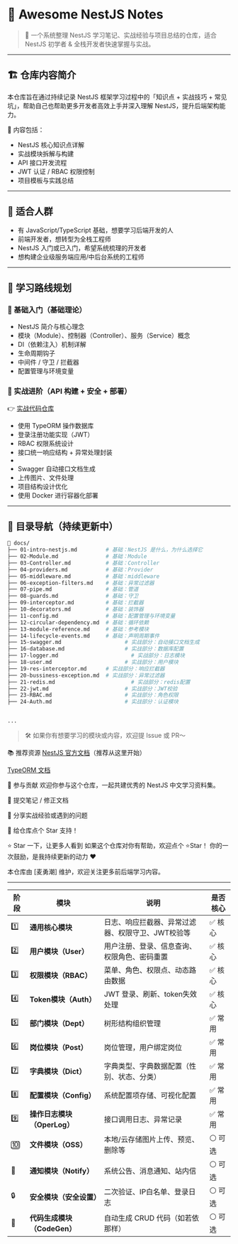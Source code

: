 # 📘 Awesome NestJS Notes

> 🧠 一个系统整理 NestJS 学习笔记、实战经验与项目总结的仓库，适合 NestJS 初学者 & 全栈开发者快速掌握与实战。

---

## 🏗️ 仓库内容简介

本仓库旨在通过持续记录 NestJS 框架学习过程中的「知识点 + 实战技巧 + 常见坑」，帮助自己也帮助更多开发者高效上手并深入理解 NestJS，提升后端架构能力。

🧩 内容包括：
- NestJS 核心知识点详解
- 实战模块拆解与构建
- API 接口开发流程
- JWT 认证 / RBAC 权限控制
- 项目模板与实践总结

---

## 🎯 适合人群

- 有 JavaScript/TypeScript 基础，想要学习后端开发的人
- 前端开发者，想转型为全栈工程师
- NestJS 入门或已入门，希望系统梳理的开发者
- 想构建企业级服务端应用/中后台系统的工程师

---

## 🧭 学习路线规划

### 📕 基础入门（基础理论）

- NestJS 简介与核心理念
- 模块（Module）、控制器（Controller）、服务（Service）概念
- DI（依赖注入）机制详解
- 生命周期钩子
- 中间件 / 守卫 / 拦截器
- 配置管理与环境变量

### 🔧 实战进阶（API 构建 + 安全 + 部署）

👉 [实战代码仓库](https://github.com/ith5com/nestjs-admin-ruoyi)

- 使用 TypeORM 操作数据库
- 登录注册功能实现（JWT）
- RBAC 权限系统设计
- 接口统一响应结构 + 异常处理封装
- 
- Swagger 自动接口文档生成
- 上传图片、文件处理
- 项目结构设计优化
- 使用 Docker 进行容器化部署

---

## 📂 目录导航（持续更新中）

```bash
📁 docs/
├── 01-intro-nestjs.md         # 基础：NestJS 是什么，为什么选择它
├── 02-Module.md               # 基础：Module
├── 03-Controller.md           # 基础：Controller
├── 04-providers.md            # 基础：Provider
├── 05-middleware.md           # 基础：middleware
├── 06-exception-filters.md    # 基础：异常过滤器
├── 07-pipe.md                 # 基础：管道
├── 08-guards.md               # 基础：守卫
├── 09-interceptor.md          # 基础：拦截器
├── 10-decorators.md           # 基础：装饰器
├── 11-config.md               # 基础：配置管理与环境变量
├── 12-circular-dependency.md  # 基础：循环依赖
├── 13-module-reference.md     # 基础：参考模块
├── 14-lifecycle-events.md     # 基础：声明周期事件
├── 15-swagger.md     				 # 实战部分：自动接口文档生成
├── 16-database.md     				 # 实战部分：数据库配置
├── 17-logger.md     				   # 实战部分：日志模块
├── 18-user.md     				     # 实战部分：用户模块
├── 19-res-interceptor.md      # 实战部分：响应拦截器
├── 20-bussiness-exception.md  # 实战部分：异常过滤器
├── 21-redis.md     				   # 实战部分：redis配置
├── 22-jwt.md     				     # 实战部分：JWT校验
├── 23-RBAC.md     				     # 实战部分：角色权限
├── 24-Auth.md     				     # 实战部分：认证模块


...

```

> 🛠 如果你有想要学习的模块或内容，欢迎提 Issue 或 PR～

📚 推荐资源
[NestJS 官方文档](https://nest.nodejs.cn/)（推荐从这里开始）

[TypeORM 文档](https://typeorm.bootcss.com/)



🤝 参与贡献
欢迎你参与这个仓库，一起共建优秀的 NestJS 中文学习资料集。

🔧 提交笔记 / 修正文档

🧠 分享实战经验或遇到的问题

🌟 给仓库点个 Star 支持！

⭐ Star 一下，让更多人看到
如果这个仓库对你有帮助，欢迎点个 ⭐Star！
你的一次鼓励，是我持续更新的动力 ❤️

本仓库由 [麦勇潮] 维护，欢迎关注更多前后端学习内容。


---

| 阶段 | 模块                        | 说明                                              | 是否核心 |
| ---- | --------------------------- | ------------------------------------------------- | -------- |
| 1️⃣    | **通用核心模块**            | 日志、响应拦截器、异常过滤器、权限守卫、JWT校验等 | ✅ 核心   |
| 2️⃣    | **用户模块（User）**        | 用户注册、登录、信息查询、权限角色、密码重置      | ✅ 核心   |
| 3️⃣    | **权限模块（RBAC）**        | 菜单、角色、权限点、动态路由数据                  | ✅ 核心   |
| 4️⃣    | **Token模块（Auth）**       | JWT 登录、刷新、token失效处理                     | ✅ 核心   |
| 5️⃣    | **部门模块（Dept）**        | 树形结构组织管理                                  | ✅ 常用   |
| 6️⃣    | **岗位模块（Post）**        | 岗位管理，用户绑定岗位                            | ✅ 常用   |
| 7️⃣    | **字典模块（Dict）**        | 字典类型、字典数据配置（性别、状态、分类）        | ✅ 常用   |
| 8️⃣    | **配置模块（Config）**      | 系统配置项存储、可视化配置                        | ✅ 常用   |
| 9️⃣    | **操作日志模块（OperLog）** | 接口调用日志、异常记录                            | ✅ 常用   |
| 🔟    | **文件模块（OSS）**         | 本地/云存储图片上传、预览、删除等                 | ⚪ 可选   |
| 🔁    | **通知模块（Notify）**      | 系统公告、消息通知、站内信                        | ⚪ 可选   |
| 🔒    | **安全模块（安全设置）**    | 二次验证、IP白名单、登录日志                      | ⚪ 可选   |
| 📄    | **代码生成模块（CodeGen）** | 自动生成 CRUD 代码（如若依那样）                  | ⚪ 可选   |
